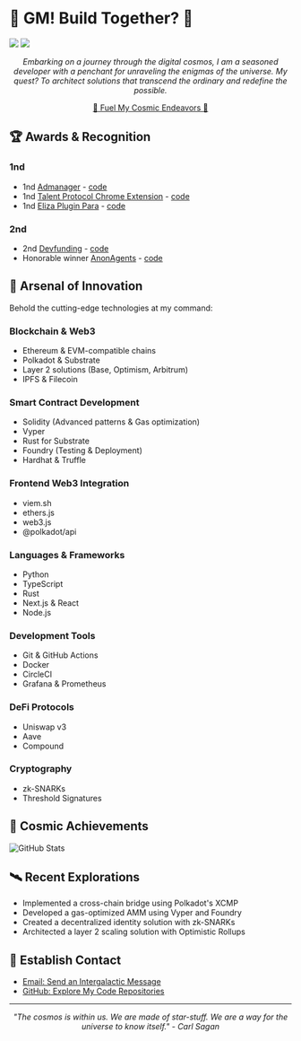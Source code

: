 # 🚀 GM! Build Together? 🚀

<a href="https://www.twitter.com/codingsh"><img src="https://img.shields.io/twitter/follow/codingsh?style=social" /></a>
<a href="https://www.warpcast.com/codingsh"><img src="https://img.shields.io/badge/farcaster-8A2BE2" /></a>

<div align="center">

  *Embarking on a journey through the digital cosmos, I am a seasoned developer with a penchant for unraveling the enigmas of the universe. My quest? To architect solutions that transcend the ordinary and redefine the possible.*

  [🌟 Fuel My Cosmic Endeavors 🌟]([codingsh.eth](https://etherscan.io/address/0xd1a8Dd23e356B9fAE27dF5DeF9ea025A602EC81e))
</div>


## 🏆 Awards & Recognition

### **1nd**
- 1nd [Admanager](https://x.com/reown_/status/1851297801059336372) - [code](https://github.com/developerfred/admanager-core)
- 1nd [Talent Protocol Chrome Extension](https://x.com/codingsh/status/1889834165006483847) - [code](https://github.com/aipop-fun/builder-score-extension)
- 1nd [Eliza Plugin Para](https://x.com/get_para/status/1895169340233916911) - [code](https://github.com/aipop-fun/plugin-para)

### **2nd**
- 2nd [Devfunding](https://x.com/reown_/status/1856992479016550846) - [code](https://github.com/developerfred/devfunding)
- Honorable winner [AnonAgents](https://x.com/ZKVProtocol/status/1872349169790427171) - [code](https://github.com/developerfred/AnonAgents)

## 🔧 Arsenal of Innovation

Behold the cutting-edge technologies at my command:

### Blockchain & Web3
- Ethereum & EVM-compatible chains
- Polkadot & Substrate
- Layer 2 solutions (Base, Optimism, Arbitrum)
- IPFS & Filecoin

### Smart Contract Development
- Solidity (Advanced patterns & Gas optimization)
- Vyper
- Rust for Substrate
- Foundry (Testing & Deployment)
- Hardhat & Truffle

### Frontend Web3 Integration
- viem.sh
- ethers.js
- web3.js
- @polkadot/api

### Languages & Frameworks
- Python
- TypeScript
- Rust
- Next.js & React
- Node.js

### Development Tools
- Git & GitHub Actions
- Docker
- CircleCI
- Grafana & Prometheus

### DeFi Protocols
- Uniswap v3
- Aave
- Compound

### Cryptography
- zk-SNARKs
- Threshold Signatures

## 🌌 Cosmic Achievements

![GitHub Stats](https://github-readme-stats.vercel.app/api?username=developerfred&show_icons=true&theme=radical)

## 🛰️ Recent Explorations

- Implemented a cross-chain bridge using Polkadot's XCMP
- Developed a gas-optimized AMM using Vyper and Foundry
- Created a decentralized identity solution with zk-SNARKs
- Architected a layer 2 scaling solution with Optimistic Rollups

## 📡 Establish Contact

- [Email: Send an Intergalactic Message](https://gmail.com/rcamelia301@gmail.com)
- [GitHub: Explore My Code Repositories](https://github.com/developerfred)

---

<div align="center">
  <i>"The cosmos is within us. We are made of star-stuff. We are a way for the universe to know itself." - Carl Sagan</i>
</div>
